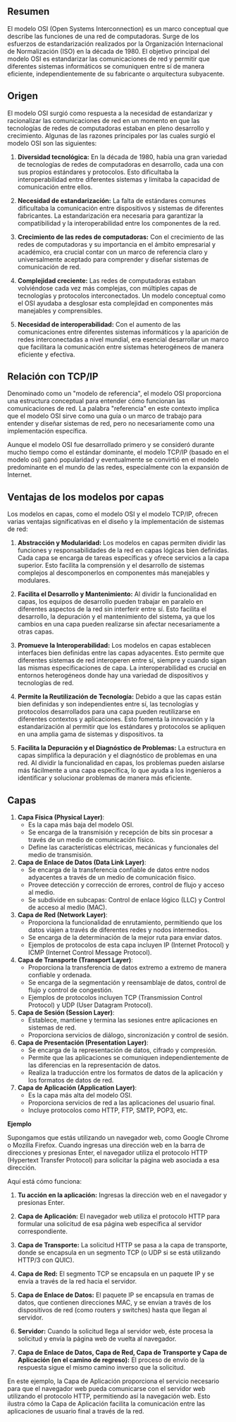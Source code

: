 ## Resumen

El modelo OSI (Open Systems Interconnection) es un marco conceptual que describe las funciones de una red de computadoras. Surge de los esfuerzos de estandarización realizados por la Organización Internacional de Normalización (ISO) en la década de 1980. El objetivo principal del modelo OSI es estandarizar las comunicaciones de red y permitir que diferentes sistemas informáticos se comuniquen entre sí de manera eficiente, independientemente de su fabricante o arquitectura subyacente.

## Origen

El modelo OSI surgió como respuesta a la necesidad de estandarizar y racionalizar las comunicaciones de red en un momento en que las tecnologías de redes de computadoras estaban en pleno desarrollo y crecimiento. Algunas de las razones principales por las cuales surgió el modelo OSI son las siguientes:

1. **Diversidad tecnológica:** En la década de 1980, había una gran variedad de tecnologías de redes de computadoras en desarrollo, cada una con sus propios estándares y protocolos. Esto dificultaba la interoperabilidad entre diferentes sistemas y limitaba la capacidad de comunicación entre ellos.

2. **Necesidad de estandarización:** La falta de estándares comunes dificultaba la comunicación entre dispositivos y sistemas de diferentes fabricantes. La estandarización era necesaria para garantizar la compatibilidad y la interoperabilidad entre los componentes de la red.

3. **Crecimiento de las redes de computadoras:** Con el crecimiento de las redes de computadoras y su importancia en el ámbito empresarial y académico, era crucial contar con un marco de referencia claro y universalmente aceptado para comprender y diseñar sistemas de comunicación de red.

4. **Complejidad creciente:** Las redes de computadoras estaban volviéndose cada vez más complejas, con múltiples capas de tecnologías y protocolos interconectados. Un modelo conceptual como el OSI ayudaba a desglosar esta complejidad en componentes más manejables y comprensibles.

5. **Necesidad de interoperabilidad:** Con el aumento de las comunicaciones entre diferentes sistemas informáticos y la aparición de redes interconectadas a nivel mundial, era esencial desarrollar un marco que facilitara la comunicación entre sistemas heterogéneos de manera eficiente y efectiva.

## Relación con TCP/IP

Denominado como un "modelo de referencia", el modelo OSI proporciona una estructura conceptual para entender cómo funcionan las comunicaciones de red. La palabra "referencia" en este contexto implica que el modelo OSI sirve como una guía o un marco de trabajo para entender y diseñar sistemas de red, pero no necesariamente como una implementación específica.

Aunque el modelo OSI fue desarrollado primero y se consideró durante mucho tiempo como el estándar dominante, el modelo TCP/IP (basado en el modelo osi) ganó popularidad y eventualmente se convirtió en el modelo predominante en el mundo de las redes, especialmente con la expansión de Internet.

## Ventajas de los modelos por capas

Los modelos en capas, como el modelo OSI y el modelo TCP/IP, ofrecen varias ventajas significativas en el diseño y la implementación de sistemas de red:

1. **Abstracción y Modularidad:** Los modelos en capas permiten dividir las funciones y responsabilidades de la red en capas lógicas bien definidas. Cada capa se encarga de tareas específicas y ofrece servicios a la capa superior. Esto facilita la comprensión y el desarrollo de sistemas complejos al descomponerlos en componentes más manejables y modulares.

2. **Facilita el Desarrollo y Mantenimiento:** Al dividir la funcionalidad en capas, los equipos de desarrollo pueden trabajar en paralelo en diferentes aspectos de la red sin interferir entre sí. Esto facilita el desarrollo, la depuración y el mantenimiento del sistema, ya que los cambios en una capa pueden realizarse sin afectar necesariamente a otras capas.

3. **Promueve la Interoperabilidad:** Los modelos en capas establecen interfaces bien definidas entre las capas adyacentes. Esto permite que diferentes sistemas de red interoperen entre sí, siempre y cuando sigan las mismas especificaciones de capa. La interoperabilidad es crucial en entornos heterogéneos donde hay una variedad de dispositivos y tecnologías de red.

4. **Permite la Reutilización de Tecnología:** Debido a que las capas están bien definidas y son independientes entre sí, las tecnologías y protocolos desarrollados para una capa pueden reutilizarse en diferentes contextos y aplicaciones. Esto fomenta la innovación y la estandarización al permitir que los estándares y protocolos se apliquen en una amplia gama de sistemas y dispositivos.
ta
5. **Facilita la Depuración y el Diagnóstico de Problemas:** La estructura en capas simplifica la depuración y el diagnóstico de problemas en una red. Al dividir la funcionalidad en capas, los problemas pueden aislarse más fácilmente a una capa específica, lo que ayuda a los ingenieros a identificar y solucionar problemas de manera más eficiente.
## Capas

1. **Capa Física (Physical Layer)**:
    - Es la capa más baja del modelo OSI.
    - Se encarga de la transmisión y recepción de bits sin procesar a través de un medio de comunicación físico.
    - Define las características eléctricas, mecánicas y funcionales del medio de transmisión.
2. **Capa de Enlace de Datos (Data Link Layer)**:
    - Se encarga de la transferencia confiable de datos entre nodos adyacentes a través de un medio de comunicación físico.
    - Provee detección y corrección de errores, control de flujo y acceso al medio.
    - Se subdivide en subcapas: Control de enlace lógico (LLC) y Control de acceso al medio (MAC).
3. **Capa de Red (Network Layer)**:
    - Proporciona la funcionalidad de enrutamiento, permitiendo que los datos viajen a través de diferentes redes y nodos intermedios.
    - Se encarga de la determinación de la mejor ruta para enviar datos.
    - Ejemplos de protocolos de esta capa incluyen IP (Internet Protocol) y ICMP (Internet Control Message Protocol).
4. **Capa de Transporte (Transport Layer)**:
    - Proporciona la transferencia de datos extremo a extremo de manera confiable y ordenada.
    - Se encarga de la segmentación y reensamblaje de datos, control de flujo y control de congestión.
    - Ejemplos de protocolos incluyen TCP (Transmission Control Protocol) y UDP (User Datagram Protocol).
5. **Capa de Sesión (Session Layer)**:
    - Establece, mantiene y termina las sesiones entre aplicaciones en sistemas de red.
    - Proporciona servicios de diálogo, sincronización y control de sesión.
6. **Capa de Presentación (Presentation Layer)**:
    - Se encarga de la representación de datos, cifrado y compresión.
    - Permite que las aplicaciones se comuniquen independientemente de las diferencias en la representación de datos.
    - Realiza la traducción entre los formatos de datos de la aplicación y los formatos de datos de red.
7. **Capa de Aplicación (Application Layer)**:
    - Es la capa más alta del modelo OSI.
    - Proporciona servicios de red a las aplicaciones del usuario final.
    - Incluye protocolos como HTTP, FTP, SMTP, POP3, etc.

**Ejemplo**

Supongamos que estás utilizando un navegador web, como Google Chrome o Mozilla Firefox. Cuando ingresas una dirección web en la barra de direcciones y presionas Enter, el navegador utiliza el protocolo HTTP (Hypertext Transfer Protocol) para solicitar la página web asociada a esa dirección.

Aquí está cómo funciona:

1. **Tu acción en la aplicación:** Ingresas la dirección web en el navegador y presionas Enter.
    
2. **Capa de Aplicación:** El navegador web utiliza el protocolo HTTP para formular una solicitud de esa página web específica al servidor correspondiente.
    
3. **Capa de Transporte:** La solicitud HTTP se pasa a la capa de transporte, donde se encapsula en un segmento TCP (o UDP si se está utilizando HTTP/3 con QUIC).
    
4. **Capa de Red:** El segmento TCP se encapsula en un paquete IP y se envía a través de la red hacia el servidor.
    
5. **Capa de Enlace de Datos:** El paquete IP se encapsula en tramas de datos, que contienen direcciones MAC, y se envían a través de los dispositivos de red (como routers y switches) hasta que llegan al servidor.
    
6. **Servidor:** Cuando la solicitud llega al servidor web, éste procesa la solicitud y envía la página web de vuelta al navegador.
    
7. **Capa de Enlace de Datos, Capa de Red, Capa de Transporte y Capa de Aplicación (en el camino de regreso):** El proceso de envío de la respuesta sigue el mismo camino inverso que la solicitud.
    

En este ejemplo, la Capa de Aplicación proporciona el servicio necesario para que el navegador web pueda comunicarse con el servidor web utilizando el protocolo HTTP, permitiendo así la navegación web. Esto ilustra cómo la Capa de Aplicación facilita la comunicación entre las aplicaciones de usuario final a través de la red.
